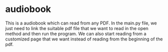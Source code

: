 # audiobook
This is a audiobook which can read from any PDF. In the main.py file, we just need to link the suitable pdf file that we want to read in the open method and then run the program.
We can also start reading from a customized page that we want instead of reading from the beginning of the pdf.
